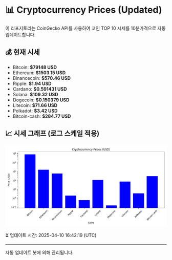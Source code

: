 
# 📊 Cryptocurrency Prices (Updated)

이 리포지토리는 CoinGecko API를 사용하여 코인 TOP 10 시세를 10분가격으로 자동 업데이트합니다.

## 💰 현재 시세
- Bitcoin: **$79148 USD**
- Ethereum: **$1503.15 USD**
- Binancecoin: **$570.46 USD**
- Ripple: **$1.94 USD**
- Cardano: **$0.591431 USD**
- Solana: **$109.32 USD**
- Dogecoin: **$0.150379 USD**
- Litecoin: **$71.66 USD**
- Polkadot: **$3.42 USD**
- Bitcoin-cash: **$284.77 USD**

## 📈 시세 그래프 (로그 스케일 적용)
![Crypto Prices](crypto_prices.png)

⏳ 업데이트 시간: 2025-04-10 16:42:19 (UTC)

---
자동 업데이트 봇에 의해 관리됩니다.
